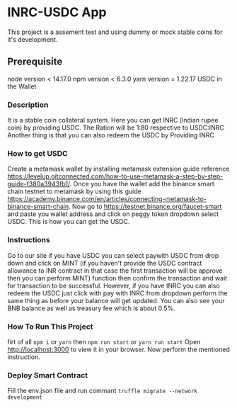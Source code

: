 # INRC-USDC App

This project is a assement test and using dummy or mock stable coins for it's development. 

## Prerequisite
node version < 14.17.0
npm version < 6.3.0
yarn version = 1.22.17
USDC in the Wallet

### Description
It is a stable coin collateral system.
Here you can get INRC (indian rupee coin) by providing USDC. 
The Ration will be 1:80 respective to USDC:INRC
Another thing is that you can also redeem the USDC by Providing INRC

### How to get USDC
Create a metamask wallet by installing metamask extension guide reference https://levelup.gitconnected.com/how-to-use-metamask-a-step-by-step-guide-f380a3943fb1/. Once you have the wallet add the binance smart chain testnet to metamask by using this guide https://academy.binance.com/en/articles/connecting-metamask-to-binance-smart-chain. Now go to https://testnet.binance.org/faucet-smart and paste you wallet address and click on peggy token dropdown select USDC. This is how you can get the USDC.

### Instructions
Go to our site if you have USDC you can select paywith USDC from drop down and click on MINT (if you haven't provide the USDC contract allowance to INR contract in that case the first transaction will be approve then you can perform MINT) function then confirm the transaction and wait for transaction to be successful. However, if you have INRC you can also redeem the USDC just click with pay with INRC from dropdown perform the same thing as before your balance will get updated. You can also see your BNB balance as well as treasury fee which is about 0.5%.


### How To Run This Project
firt of all `npm i` or `yarn`
then  `npm run start` or `yarn run start`
Open [http://localhost:3000](http://localhost:3000) to view it in your browser.
Now perform the mentioned instruction.

### Deploy Smart Contract
Fill the env.json file and run commant `truffle migrate --network development`
